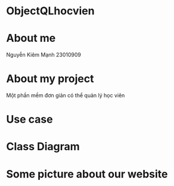 # ObjectQLhocvien
# About me
Nguyễn Kiêm Mạnh 23010909
# About my project
Một phần mềm đơn giản có thể quản lý học viên
# Use case

# Class Diagram

# Some picture about our website
